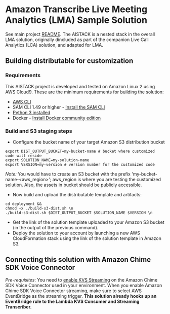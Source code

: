 # Amazon Transcribe Live Meeting Analytics (LMA) Sample Solution

See main project [README](../README.md). The AISTACK is a nested stack in the overall LMA solution, originally dincluded as part of the companion Live Call Analytics (LCA) solution, and adapted for LMA.

## Building distributable for customization

### Requirements

This AISTACK project is developed and tested on Amazon Linux 2 using AWS Cloud9. These
are the minimum requirements for building the solution:

- [AWS CLI](https://aws.amazon.com/cli/)
- SAM CLI 1.49 or higher - [Install the SAM CLI](https://docs.aws.amazon.com/serverless-application-model/latest/developerguide/serverless-sam-cli-install.html)
- [Python 3 installed](https://www.python.org/downloads/)
- Docker - [Install Docker community edition](https://hub.docker.com/search/?type=edition&offering=community)

### Build and S3 staging steps

* Configure the bucket name of your target Amazon S3 distribution bucket
```
export DIST_OUTPUT_BUCKET=my-bucket-name # bucket where customized code will reside
export SOLUTION_NAME=my-solution-name
export VERSION=my-version # version number for the customized code
```
_Note:_ You would have to create an S3 bucket with the prefix 'my-bucket-name-<aws_region>'; aws_region is where you are testing the customized solution. Also, the assets in bucket should be publicly accessible.

* Now build and upload the distributable template and artifacts:
```
cd deployment &&
chmod +x ./build-s3-dist.sh \n
./build-s3-dist.sh $DIST_OUTPUT_BUCKET $SOLUTION_NAME $VERSION \n
```

* Get the link of the solution template uploaded to your Amazon S3 bucket (in the output of the previous command).
* Deploy the solution to your account by launching a new AWS CloudFormation stack using the link of the solution template in Amazon S3.

## Connecting this solution with Amazon Chime SDK Voice Connector
_Pre-requisites_: You need to [enable KVS Streaming](https://docs.aws.amazon.com/chime/latest/ag/start-kinesis-vc.html) on the Amazon Chime SDK Voice Connector used in your environment. When you enable Amazon Chime SDK Voice Connector streaming, make sure to select AWS EventBridge as the streaming trigger. **This solution already hooks up an EventBridge rule to the Lambda KVS Consumer and Streaming Transcriber.**
